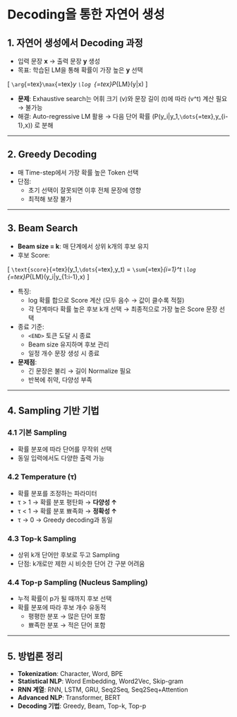 # Decoding을 통한 자연어 생성

## 1. 자연어 생성에서 Decoding 과정

-   입력 문장 **x** → 출력 문장 **y** 생성
-   목표: 학습된 LM을 통해 확률이 가장 높은 **y** 선택

\[ `\arg`{=tex}`\max`{=tex}*y `\log `{=tex}P*{LM}(y\|x) \]

-   **문제**: Exhaustive search는 어휘 크기 (v)와 문장 길이 (t)에 따라
    (v\^t) 계산 필요 → 불가능
-   해결: Auto-regressive LM 활용 → 다음 단어 확률
    (P(y_i\|y_1,`\dots`{=tex},y\_{i-1},x)) 로 분해

------------------------------------------------------------------------

## 2. Greedy Decoding

-   매 Time-step에서 가장 확률 높은 Token 선택
-   단점:
    -   초기 선택이 잘못되면 이후 전체 문장에 영향
    -   최적해 보장 불가

------------------------------------------------------------------------

## 3. Beam Search

-   **Beam size = k**: 매 단계에서 상위 k개의 후보 유지
-   후보 Score:

\[ `\text{score}`{=tex}(y_1,`\dots`{=tex},y_t) = `\sum`{=tex}*{i=1}\^t
`\log `{=tex}P*{LM}(y_i\|y\_{1:i-1},x) \]

-   특징:
    -   log 확률 합으로 Score 계산 (모두 음수 → 값이 클수록 적절)
    -   각 단계마다 확률 높은 후보 k개 선택 → 최종적으로 가장 높은 Score
        문장 선택
-   종료 기준:
    -   `<END>` 토큰 도달 시 종료
    -   Beam size 유지하며 후보 관리
    -   일정 개수 문장 생성 시 종료
-   **문제점**:
    -   긴 문장은 불리 → 길이 Normalize 필요
    -   반복에 취약, 다양성 부족

------------------------------------------------------------------------

## 4. Sampling 기반 기법

### 4.1 기본 Sampling

-   확률 분포에 따라 단어를 무작위 선택
-   동일 입력에서도 다양한 출력 가능

### 4.2 Temperature (τ)

-   확률 분포를 조정하는 파라미터
-   τ \> 1 → 확률 분포 평탄화 → **다양성 ↑**
-   τ \< 1 → 확률 분포 뾰족화 → **정확성 ↑**
-   τ → 0 → Greedy decoding과 동일

### 4.3 Top-k Sampling

-   상위 k개 단어만 후보로 두고 Sampling
-   단점: k개로만 제한 시 비슷한 단어 간 구분 어려움

### 4.4 Top-p Sampling (Nucleus Sampling)

-   누적 확률이 p가 될 때까지 후보 선택
-   확률 분포에 따라 후보 개수 유동적
    -   평평한 분포 → 많은 단어 포함
    -   뾰족한 분포 → 적은 단어 포함

------------------------------------------------------------------------

## 5. 방법론 정리

-   **Tokenization**: Character, Word, BPE
-   **Statistical NLP**: Word Embedding, Word2Vec, Skip-gram
-   **RNN 계열**: RNN, LSTM, GRU, Seq2Seq, Seq2Seq+Attention
-   **Advanced NLP**: Transformer, BERT
-   **Decoding 기법**: Greedy, Beam, Top-k, Top-p

